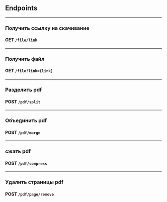 ## Endpoints
---
### Получить ссылку на скачивание
#### **GET** `/file/link`
---
### Получить файл
#### **GET** `/file?link={link}`
---
### Разделить pdf
#### **POST** `/pdf/split`
---
### Объединить pdf
#### **POST** `/pdf/merge`
---
### сжать pdf
#### **POST** `/pdf/compress`
---
### Удалить страницы pdf
#### **POST** `/pdf/page/remove`
